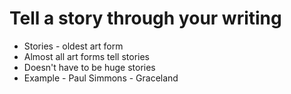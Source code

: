 # Tell a story through your writing

- Stories - oldest art form
- Almost all art forms tell stories
- Doesn't have to be huge stories
- Example - Paul Simmons - Graceland
